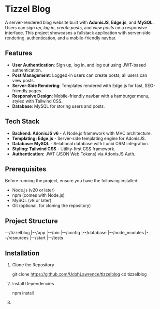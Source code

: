# Tizzel Blog

A server-rendered blog website built with **AdonisJS**, **Edge.js**, and **MySQL**. Users can _sign up_, _log in_, _create posts_, and _view posts_ on a responsive interface. This project showcases a fullstack application with server-side rendering, authentication, and a mobile-friendly navbar.

## Features

- **User Authentication**: Sign up, log in, and log out using JWT-based authentication.
- **Post Management**: Logged-in users can create posts; all users can view posts.
- **Server-Side Rendering**: Templates rendered with Edge.js for fast, SEO-friendly pages.
- **Responsive Design**: Mobile-friendly navbar with a hamburger menu, styled with Tailwind CSS.
- **Database**: MySQL for storing users and posts.

## Tech Stack

- **Backend: AdonisJS v6** - A Node.js framework with MVC architecture.
- **Templating: Edge.js** - Server-side templating engine for AdonisJS.
- **Database: MySQL** - Relational database with Lucid ORM integration.
- **Styling: Tailwind CSS** - Utility-first CSS framework.
- **Authentication:** JWT (JSON Web Tokens) via AdonisJS Auth.

## Prerequisites

Before running the project, ensure you have the following installed:

- Node.js (v20 or later)
- npm (comes with Node.js)
- MySQL (v8 or later)
- Git (optional, for cloning the repository)

## Project Structure

--/tizzelblog
|--/app
|--/bin
|--/config
|--/database
|--/node_modules
|--/resources
|--/start
|--/tests

## Installation

1. Clone the Repository

    git clone <https://github.com/UdohLawrence/tizzelblog>
    cd tizzelblog

2. Install Dependencies

    npm install

3. 

